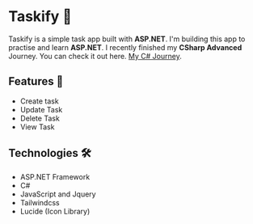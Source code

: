 # Taskify 🚀

Taskify is a simple task app built with **ASP.NET**. I'm building this app to practise and learn **ASP.NET**. I recently finished my **CSharp Advanced** Journey. You can check it out here. [My C# Journey](https://github.com/adedoyin-emmanuel/csharp-journey).

## Features 🧰

- Create task
- Update Task
- Delete Task
- View Task

## Technologies 🛠️

- ASP.NET Framework
- C#
- JavaScript and Jquery
- Tailwindcss
- Lucide (Icon Library)
